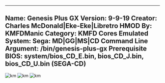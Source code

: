 -----------------------
Name: Genesis Plus GX
Version: 9-9-19
Creator: Charles McDonald|Eke-Eke|Libretro
HMOD By: KMFDManic
Category: KMFD Cores
Emulated System: Sega: MD|GG|MS|CD
Command Line Argument: /bin/genesis-plus-gx
Prerequisite BIOS: system/bios_CD_E.bin, bios_CD_J.bin, bios_CD_U.bin (SEGA-CD)
-----------------------
![km](https://i.imgur.com/opH66xS.png)
![km](https://i.imgur.com/xzgQLIR.png)
![km](https://i.imgur.com/6TMPK0c.png)
